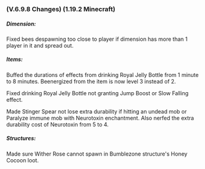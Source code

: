 ### **(V.6.9.8 Changes) (1.19.2 Minecraft)**

##### Dimension:
Fixed bees despawning too close to player if dimension has more than 1 player in it and spread out.

##### Items:
Buffed the durations of effects from drinking Royal Jelly Bottle from 1 minute to 8 minutes. Beenergized from the item is now level 3 instead of 2.

Fixed drinking Royal Jelly Bottle not granting Jump Boost or Slow Falling effect.

Made Stinger Spear not lose extra durability if hitting an undead mob or Paralyze immune mob with Neurotoxin enchantment.
 Also nerfed the extra durability cost of Neurotoxin from 5 to 4.

##### Structures:
Made sure Wither Rose cannot spawn in Bumblezone structure's Honey Cocoon loot.